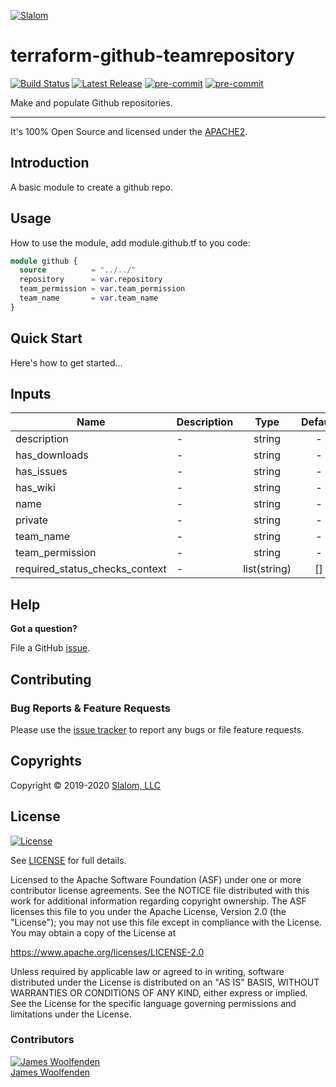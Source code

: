 [![Slalom][logo]](https://slalom.com)

# terraform-github-teamrepository

[![Build Status](https://github.com/jameswoolfenden/terraform-github-teamrepository/workflows/Verify%20and%20Bump/badge.svg?branch=master)](https://github.com/jameswoolfenden/terraform-github-teamrepository)
[![Latest Release](https://img.shields.io/github/release/jameswoolfenden/terraform-github-teamrepository.svg)](https://github.com/jameswoolfenden/terraform-github-teamrepository/releases/latest)
[![pre-commit](https://img.shields.io/badge/pre--commit-enabled-brightgreen?logo=pre-commit&logoColor=white)](https://github.com/pre-commit/pre-commit)
[![pre-commit](https://img.shields.io/badge/checkov-verified-brightgreen)](https://www.checkov.io/)

Make and populate Github repositories.

---

It's 100% Open Source and licensed under the [APACHE2](LICENSE).

## Introduction

A basic module to create a github repo.

## Usage

How to use the module, add module.github.tf to you code:

```terraform
module github {
  source          = "../../"
  repository      = var.repository
  team_permission = var.team_permission
  team_name       = var.team_name
}

```

## Quick Start

Here's how to get started...

## Inputs

| Name | Description | Type | Default | Required |
|------|-------------|:----:|:-----:|:-----:|
| description | - | string | - | yes |
| has_downloads | - | string | - | yes |
| has_issues | - | string | - | yes |
| has_wiki | - | string | - | yes |
| name | - | string | - | yes |
| private | - | string | - | yes |
| team_name | - | string | - | yes |
| team_permission | - | string | - | yes |
| required_status_checks_context | - | list(string) | [] | no |

## Help

**Got a question?**

File a GitHub [issue](https://github.com/slalom-consulting-ltd/terraform-github-teamrepository/issues).

## Contributing

### Bug Reports & Feature Requests

Please use the [issue tracker](https://github.com/slalom-consulting-ltd/terraform-github-teamrepository/issues) to report any bugs or file feature requests.

## Copyrights

Copyright © 2019-2020 [Slalom, LLC](https://slalom.com)

## License

[![License](https://img.shields.io/badge/License-Apache%202.0-blue.svg)](https://opensource.org/licenses/Apache-2.0)

See [LICENSE](LICENSE) for full details.

Licensed to the Apache Software Foundation (ASF) under one
or more contributor license agreements.  See the NOTICE file
distributed with this work for additional information
regarding copyright ownership.  The ASF licenses this file
to you under the Apache License, Version 2.0 (the
"License"); you may not use this file except in compliance
with the License.  You may obtain a copy of the License at

<https://www.apache.org/licenses/LICENSE-2.0>

Unless required by applicable law or agreed to in writing,
software distributed under the License is distributed on an
"AS IS" BASIS, WITHOUT WARRANTIES OR CONDITIONS OF ANY
KIND, either express or implied.  See the License for the
specific language governing permissions and limitations
under the License.

### Contributors

[![James Woolfenden][jameswoolfenden_avatar]][jameswoolfenden_homepage]<br/>[James Woolfenden][jameswoolfenden_homepage]

[jameswoolfenden_homepage]: https://github.com/jameswoolfenden
[jameswoolfenden_avatar]: https://github.com/jameswoolfenden.png?size=150
[logo]: https://gist.githubusercontent.com/JamesWoolfenden/5c457434351e9fe732ca22b78fdd7d5e/raw/15933294ae2b00f5dba6557d2be88f4b4da21201/slalom-logo.png
[website]: https://slalom.com
[github]: https://github.com/jameswoolfenden
[linkedin]: https://www.linkedin.com/in/jameswoolfenden/
[twitter]: https://twitter.com/JimWoolfenden

[share_twitter]: https://twitter.com/intent/tweet/?text=terraform-github-teamrepository&url=https://github.com/slalom-consulting-ltd/terraform-github-teamrepository
[share_linkedin]: https://www.linkedin.com/shareArticle?mini=true&title=terraform-github-repository&url=https://github.com/slalom-consulting-ltd/terraform-github-teamrepository
[share_reddit]: https://reddit.com/submit/?url=https://github.com/slalom-consulting-ltd/terraform-github-teamrepository
[share_facebook]: https://facebook.com/sharer/sharer.php?u=https://github.com/slalom-consulting-ltd/terraform-github-teamrepository
[share_email]: mailto:?subject=terraform-github-repository&body=https://github.com/slalom-consulting-ltd/terraform-github-teamrepository
